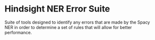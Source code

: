# Hindsight NER Error Suite
Suite of tools designed to identify any errors that are made by the Spacy NER in order to determine a set of rules that will allow for better performance.
